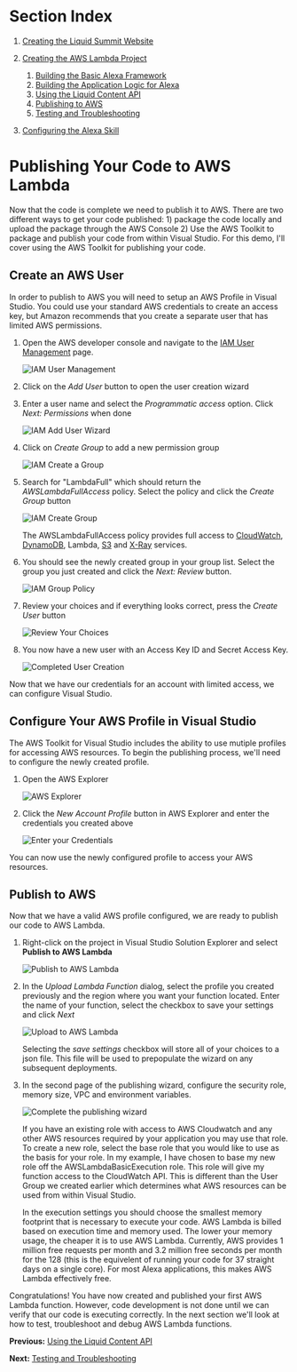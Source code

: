 # Section Index
1. [Creating the Liquid Summit Website](1_Setup_Liquid_Content.md)
2. [Creating the AWS Lambda Project](2_Create_AWS_Lambda_Project.md)

   1. [Building the Basic Alexa Framework](2-1_Create_Basic_Framework.md)
   2. [Building the Application Logic for Alexa](2-2_Create_Application_Logic.md)
   3. [Using the Liquid Content API](2-3_Use_Liquid_Content_API.md)
   4. [Publishing to AWS](2-4_Publishing_Lambda.md)
   5. [Testing and Troubleshooting](2-5_Testing_Lambda_Function.md)

3. [Configuring the Alexa Skill](3_Configure_Alexa_Skill.md)

# Publishing Your Code to AWS Lambda

Now that the code is complete we need to publish it to AWS. There are two different ways to get your code published: 1) package the code locally and upload the package through the AWS Console 2) Use the AWS Toolkit to package and publish your code from within Visual Studio.  For this demo, I'll cover using the AWS Toolkit for publishing your code.

## Create an AWS User

In order to publish to AWS you will need to setup an AWS Profile in Visual Studio. You could use your standard AWS credentials to create an access key, but Amazon recommends that you create a separate user that has limited AWS permissions.

1. Open the AWS developer console and navigate to the [IAM User Management](https://console.aws.amazon.com/iam/home#/users) page.

    ![IAM User Management](images/publish_iam-user.png)

2. Click on the _Add User_ button to open the user creation wizard


3. Enter a user name and select the _Programmatic access_ option. Click _Next: Permissions_ when done

    ![IAM Add User Wizard](images/publish_iam-add-user.png)

4. Click on _Create Group_ to add a new permission group

    ![IAM Create a Group](images/publish_iam-create-group.png)

5. Search for "LambdaFull" which should return the _AWSLambdaFullAccess_ policy. Select the policy and click the _Create Group_ button

    ![IAM Create Group](images/publish_iam-new-group.png)

   The AWSLambdaFullAccess policy provides full access to [CloudWatch](https://aws.amazon.com/cloudwatch/?nc2=h_m1), [DynamoDB](https://aws.amazon.com/dynamodb/?nc2=h_m1), Lambda, [S3](https://aws.amazon.com/s3/?nc2=h_m1) and [X-Ray](https://aws.amazon.com/xray/?nc2=h_m1) services.

6. You should see the newly created group in your group list.  Select the group you just created and click the _Next: Review_ button.

    ![IAM Group Policy](images/publish_iam-group-list.png)

7. Review your choices and if everything looks correct, press the _Create User_ button

    ![Review Your Choices](images/publish_iam-review-user.png)


8. You now have a new user with an Access Key ID and Secret Access Key.

    ![Completed User Creation](images/publish_iam-user-complete.png)


Now that we have our credentials for an account with limited access, we can configure Visual Studio.

## Configure Your AWS Profile in Visual Studio

The AWS Toolkit for Visual Studio includes the ability to use mutiple profiles for accessing AWS resources. To begin the publishing process, we'll need to configure the newly created profile.

1. Open the AWS Explorer

    ![AWS Explorer](images/publish_iam-aws-explorer.png)

2. Click the _New Account Profile_ button in AWS Explorer and enter the credentials you created above

    ![Enter your Credentials](images/publish_iam-new-profile.png)

You can now use the newly configured profile to access your AWS resources.

## Publish to AWS 

Now that we have a valid AWS profile configured, we are ready to publish our code to AWS Lambda.

1. Right-click on the project in Visual Studio Solution Explorer and select **Publish to AWS Lambda**

    ![Publish to AWS Lambda](images/code_publish.png)

2. In the _Upload Lambda Function_ dialog, select the profile you created previously and the region where you want your function located. Enter the name of your function, select the checkbox to save your settings and click _Next_

    ![Upload to AWS Lambda](images/publish_upload-1.png)

   Selecting the _save settings_ checkbox will store all of your choices to a json file. This file will be used to prepopulate the wizard on any subsequent deployments. 

3. In the second page of the publishing wizard, configure the security role, memory size, VPC and environment variables.

    ![Complete the publishing wizard](images/publish_upload-2.png)

   If you have an existing role with access to AWS Cloudwatch and any other AWS resources required by your application you may use that role. To create a new role, select the base role that you would like to use as the basis for your role.  In my example, I have chosen to base my new role off the AWSLambdaBasicExecution role. This role will give my function access to the CloudWatch API. This is different than the User Group we created earlier which determines what AWS resources can be used from within Visual Studio.

    In the execution settings you should choose the smallest memory footprint that is necessary to execute your code. AWS Lambda is billed based on execution time and memory used. The lower your memory usage, the cheaper it is to use AWS Lambda. Currently, AWS provides 1 million free requests per month and 3.2 million free seconds per month for the 128 (this is the equivelent of running your code for 37 straight days on a single core). For most Alexa applications, this makes AWS Lambda effectively free.

Congratulations! You have now created and published your first AWS Lambda function. However, code development is not done until we can verify that our code is executing correctly. In the next section we'll look at how to test, troubleshoot and debug AWS Lambda functions. 

**Previous:** [Using the Liquid Content API](2-3_Use_Liquid_Content_API.md)

**Next:** [Testing and Troubleshooting](2-5_Testing_Lambda_Function.md)